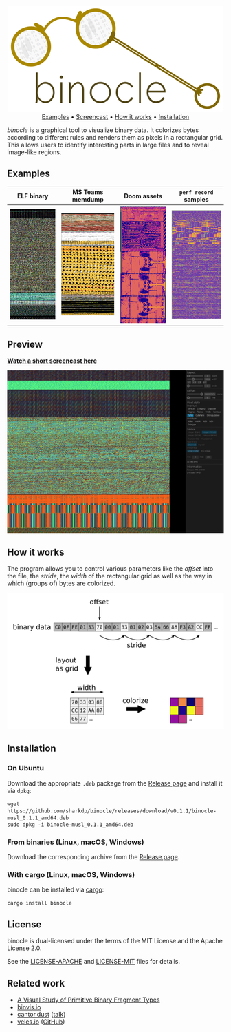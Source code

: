 <p align="center">
  <img src="assets/logo.png" />
  <br>
  <a href="#examples">Examples</a> • 
  <a href="https://shark.fish/binocle.mp4">Screencast</a> • 
  <a href="#how-it-works">How it works</a> • 
  <a href="#installation">Installation</a>
</p>

*binocle* is a graphical tool to visualize binary data.
It colorizes bytes according to different rules and renders them as pixels in a rectangular grid.
This allows users to identify interesting parts in large files and to reveal image-like regions.

## Examples

| ELF binary | MS Teams memdump | Doom assets | `perf record` samples |
|---|---|---|---|
| <img src="assets/example-elf.png" width="200" /> | <img src="assets/example-teams-memdump.png" width="200" /> | <img src="assets/example-doom.png" width="200" /> | <img src="assets/example-perf-record.png" width="200" /> |

## Preview

[**Watch a short screencast here**](https://shark.fish/binocle.mp4)

<a href="https://raw.githubusercontent.com/sharkdp/binocle/master/assets/screenshot.png"><img src="assets/screenshot.png"></a>

## How it works

The program allows you to control various parameters like the *offset* into the file, the *stride*,
the *width* of the rectangular grid as well as the way in which (groups of) bytes are colorized.

<p align="center"><img src="assets/binary-view.png" /></p>

## Installation

### On Ubuntu

Download the appropriate `.deb` package from the [Release page](https://github.com/sharkdp/binocle/releases)
and install it via `dpkg`:
```
wget https://github.com/sharkdp/binocle/releases/download/v0.1.1/binocle-musl_0.1.1_amd64.deb
sudo dpkg -i binocle-musl_0.1.1_amd64.deb
```

### From binaries (Linux, macOS, Windows)

Download the corresponding archive from the [Release page](https://github.com/sharkdp/binocle/releases).

### With cargo (Linux, macOS, Windows)

binocle can be installed via [cargo](https://doc.rust-lang.org/cargo/):
```
cargo install binocle
```

## License

binocle is dual-licensed under the terms of the MIT License and the Apache License 2.0.

See the [LICENSE-APACHE](LICENSE-APACHE) and [LICENSE-MIT](LICENSE-MIT) files for details.

## Related work

  - [A Visual Study of Primitive Binary Fragment Types](http://www.rumint.org/gregconti/publications/taxonomy-bh.pdf)
  - [binvis.io](http://binvis.io/)
  - [cantor.dust](https://sites.google.com/site/xxcantorxdustxx/) ([talk](https://www.youtube.com/watch?v=4bM3Gut1hIk))
  - [veles.io](https://veles.io) ([GitHub](https://github.com/codilime/veles))

